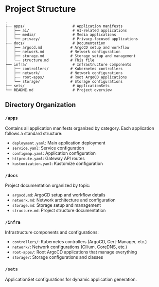 # Project Structure

```plaintext
.
├── apps/                      # Application manifests
│   ├── ai/                    # AI-related applications
│   ├── media/                 # Media applications
│   └── privacy/               # Privacy-focused applications
├── docs/                      # Documentation
│   ├── argocd.md             # ArgoCD setup and workflow
│   ├── network.md            # Network configuration
│   ├── storage.md            # Storage setup and management
│   └── structure.md          # This file
├── infra/                     # Infrastructure components
│   ├── controllers/          # Kubernetes controllers
│   ├── network/              # Network configurations
│   ├── root-apps/            # Root ArgoCD applications
│   └── storage/              # Storage configurations
├── sets/                      # ApplicationSets
└── README.md                  # Project overview
```

## Directory Organization

### `/apps`
Contains all application manifests organized by category. Each application follows a standard structure:
- `deployment.yaml`: Main application deployment
- `service.yaml`: Service configuration
- `configmap.yaml`: Application configuration
- `httproute.yaml`: Gateway API routes
- `kustomization.yaml`: Kustomize configuration

### `/docs`
Project documentation organized by topic:
- `argocd.md`: ArgoCD setup and workflow details
- `network.md`: Network architecture and configuration
- `storage.md`: Storage setup and management
- `structure.md`: Project structure documentation

### `/infra`
Infrastructure components and configurations:
- `controllers/`: Kubernetes controllers (ArgoCD, Cert-Manager, etc.)
- `network/`: Network configurations (Cilium, CoreDNS, etc.)
- `root-apps/`: Root ArgoCD applications that manage everything
- `storage/`: Storage configurations and classes

### `/sets`
ApplicationSet configurations for dynamic application generation. 